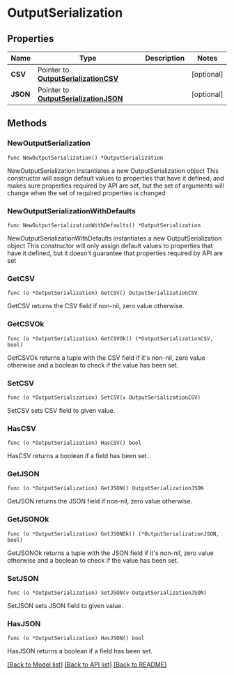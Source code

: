 # OutputSerialization

## Properties

Name | Type | Description | Notes
------------ | ------------- | ------------- | -------------
**CSV** | Pointer to [**OutputSerializationCSV**](OutputSerializationCSV.md) |  | [optional] 
**JSON** | Pointer to [**OutputSerializationJSON**](OutputSerializationJSON.md) |  | [optional] 

## Methods

### NewOutputSerialization

`func NewOutputSerialization() *OutputSerialization`

NewOutputSerialization instantiates a new OutputSerialization object
This constructor will assign default values to properties that have it defined,
and makes sure properties required by API are set, but the set of arguments
will change when the set of required properties is changed

### NewOutputSerializationWithDefaults

`func NewOutputSerializationWithDefaults() *OutputSerialization`

NewOutputSerializationWithDefaults instantiates a new OutputSerialization object
This constructor will only assign default values to properties that have it defined,
but it doesn't guarantee that properties required by API are set

### GetCSV

`func (o *OutputSerialization) GetCSV() OutputSerializationCSV`

GetCSV returns the CSV field if non-nil, zero value otherwise.

### GetCSVOk

`func (o *OutputSerialization) GetCSVOk() (*OutputSerializationCSV, bool)`

GetCSVOk returns a tuple with the CSV field if it's non-nil, zero value otherwise
and a boolean to check if the value has been set.

### SetCSV

`func (o *OutputSerialization) SetCSV(v OutputSerializationCSV)`

SetCSV sets CSV field to given value.

### HasCSV

`func (o *OutputSerialization) HasCSV() bool`

HasCSV returns a boolean if a field has been set.

### GetJSON

`func (o *OutputSerialization) GetJSON() OutputSerializationJSON`

GetJSON returns the JSON field if non-nil, zero value otherwise.

### GetJSONOk

`func (o *OutputSerialization) GetJSONOk() (*OutputSerializationJSON, bool)`

GetJSONOk returns a tuple with the JSON field if it's non-nil, zero value otherwise
and a boolean to check if the value has been set.

### SetJSON

`func (o *OutputSerialization) SetJSON(v OutputSerializationJSON)`

SetJSON sets JSON field to given value.

### HasJSON

`func (o *OutputSerialization) HasJSON() bool`

HasJSON returns a boolean if a field has been set.


[[Back to Model list]](../README.md#documentation-for-models) [[Back to API list]](../README.md#documentation-for-api-endpoints) [[Back to README]](../README.md)


